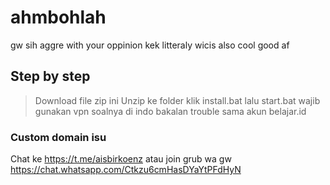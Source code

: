# ahmbohlah
gw sih aggre with your oppinion kek litteraly wicis also cool good af 

## Step by step
> Download file zip ini
> Unzip ke folder
> klik install.bat
> lalu start.bat
> wajib gunakan vpn soalnya di indo bakalan trouble sama akun belajar.id

### Custom domain isu
Chat ke https://t.me/aisbirkoenz
atau join grub wa gw
https://chat.whatsapp.com/Ctkzu6cmHasDYaYtPFdHyN
